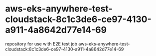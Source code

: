 # aws-eks-anywhere-test-cloudstack-8c1c3de6-ce97-4130-a911-4a8642d77e14-69
repository for use with E2E test job aws-eks-anywhere-test-cloudstack:8c1c3de6-ce97-4130-a911-4a8642d77e14-69
